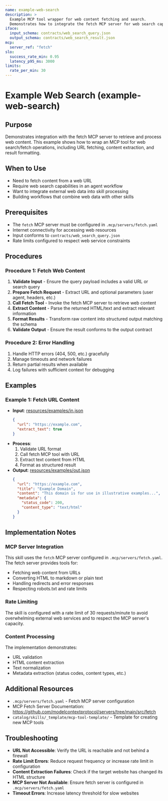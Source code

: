 ```yaml
---
name: example-web-search
description: >
  Example MCP tool wrapper for web content fetching and search.
  Demonstrates how to integrate the fetch MCP server for web search capabilities.
iface:
  input_schema: contracts/web_search_query.json
  output_schema: contracts/web_search_result.json
mcp:
  server_ref: "fetch"
slo:
  success_rate_min: 0.95
  latency_p95_ms: 3000
limits:
  rate_per_min: 30
---
```


# Example Web Search (example-web-search)

## Purpose
Demonstrates integration with the fetch MCP server to retrieve and process web content. This example shows how to wrap an MCP tool for web search/fetch operations, including URL fetching, content extraction, and result formatting.

## When to Use
- Need to fetch content from a web URL
- Require web search capabilities in an agent workflow
- Want to integrate external web data into skill processing
- Building workflows that combine web data with other skills

## Prerequisites
- The `fetch` MCP server must be configured in `.mcp/servers/fetch.yaml`
- Internet connectivity for accessing web resources
- Input conforms to `contracts/web_search_query.json`
- Rate limits configured to respect web service constraints

## Procedures

### Procedure 1: Fetch Web Content
1. **Validate Input** - Ensure the query payload includes a valid URL or search query
2. **Prepare Fetch Request** - Extract URL and optional parameters (user agent, headers, etc.)
3. **Call Fetch Tool** - Invoke the fetch MCP server to retrieve web content
4. **Extract Content** - Parse the returned HTML/text and extract relevant information
5. **Format Results** - Transform raw content into structured output matching the schema
6. **Validate Output** - Ensure the result conforms to the output contract

### Procedure 2: Error Handling
1. Handle HTTP errors (404, 500, etc.) gracefully
2. Manage timeouts and network failures
3. Return partial results when available
4. Log failures with sufficient context for debugging

## Examples

### Example 1: Fetch URL Content
- **Input**: [resources/examples/in.json](resources/examples/in.json)
  ```json
  {
    "url": "https://example.com",
    "extract_text": true
  }
  ```
- **Process**:
  1. Validate URL format
  2. Call fetch MCP tool with URL
  3. Extract text content from HTML
  4. Format as structured result
- **Output**: [resources/examples/out.json](resources/examples/out.json)
  ```json
  {
    "url": "https://example.com",
    "title": "Example Domain",
    "content": "This domain is for use in illustrative examples...",
    "metadata": {
      "status_code": 200,
      "content_type": "text/html"
    }
  }
  ```

## Implementation Notes

### MCP Server Integration
This skill uses the `fetch` MCP server configured in `.mcp/servers/fetch.yaml`. The fetch server provides tools for:
- Fetching web content from URLs
- Converting HTML to markdown or plain text
- Handling redirects and error responses
- Respecting robots.txt and rate limits

### Rate Limiting
The skill is configured with a rate limit of 30 requests/minute to avoid overwhelming external web services and to respect the MCP server's capacity.

### Content Processing
The implementation demonstrates:
- URL validation
- HTML content extraction
- Text normalization
- Metadata extraction (status codes, content types, etc.)

## Additional Resources
- `.mcp/servers/fetch.yaml` - Fetch MCP server configuration
- MCP Fetch Server Documentation: https://github.com/modelcontextprotocol/servers/tree/main/src/fetch
- `catalog/skills/_template/mcp-tool-template/` - Template for creating new MCP tools

## Troubleshooting
- **URL Not Accessible**: Verify the URL is reachable and not behind a firewall
- **Rate Limit Errors**: Reduce request frequency or increase rate limit in configuration
- **Content Extraction Failures**: Check if the target website has changed its HTML structure
- **MCP Server Not Available**: Ensure fetch server is configured in `.mcp/servers/fetch.yaml`
- **Timeout Errors**: Increase latency threshold for slow websites
